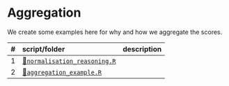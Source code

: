 
# Aggregation

We create some examples here for why and how we aggregate the
scores.

| \# | script/folder                                                | description |
| :- | :----------------------------------------------------------- | :---------- |
| 1  | [📄`normalisation_reasoning.R`](01-normalisation_reasoning.R) |             |
| 2  | [📄`aggregation_example.R`](02-aggregation_example.R)         |             |
